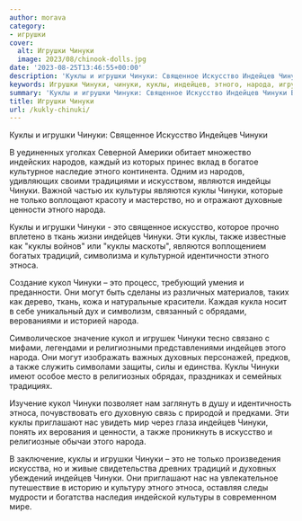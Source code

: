 ```yaml
---
author: morava
category:
- игрушки
cover:
  alt: Игрушки Чинуки
  image: 2023/08/chinook-dolls.jpg
date: '2023-08-25T13:46:55+00:00'
description: 'Куклы и игрушки Чинуки: Священное Искусство Индейцев Чинуки В уединенных уголках Северной Америки обитает множество индейских народов, каждый из которых...'
keywords: Игрушки Чинуки, чинуки, куклы, индейцев, этного, народа, игрушки, искусство, являются, это, также, этноса, кукол, священное, народов, культуры
summary: 'Куклы и игрушки Чинуки: Священное Искусство Индейцев Чинуки В уединенных уголках Северной Америки обитает множество индейских народов, каждый из которых...'
title: Игрушки Чинуки
url: /kukly-chinuki/
---
```


Куклы и игрушки Чинуки: Священное Искусство Индейцев Чинуки

В уединенных уголках Северной Америки обитает множество индейских народов, каждый из которых принес вклад в богатое культурное наследие этного континента. Одним из народов, удивляющих своими традициями и искусством, являются индейцы Чинуки. Важной частью их культуры являются куклы Чинуки, которые не только воплощают красоту и мастерство, но и отражают духовные ценности этного народа.

Куклы и игрушки Чинуки \- это священное искусство, которое прочно вплетено в ткань жизни индейцев Чинуки. Эти куклы, также известные как "куклы войнов" или "куклы маскоты", являются воплощением богатых традиций, символизма и культурной идентичности этного этноса.

Создание кукол Чинуки – это процесс, требующий умения и преданности. Они могут быть сделаны из различных материалов, таких как дерево, ткань, кожа и натуральные красители. Каждая кукла носит в себе уникальный дух и символизм, связанный с обрядами, верованиями и историей народа.

Символическое значение кукол и игрушек Чинуки тесно связано с мифами, легендами и религиозными представлениями индейцев этого народа. Они могут изображать важных духовных персонажей, предков, а также служить символами защиты, силы и единства. Куклы Чинуки имеют особое место в религиозных обрядах, праздниках и семейных традициях.

Изучение кукол Чинуки позволяет нам заглянуть в душу и идентичность этноса, почувствовать его духовную связь с природой и предками. Эти куклы приглашают нас увидеть мир через глаза индейцев Чинуки, понять их верования и ценности, а также проникнуть в искусство и религиозные обычаи этого народа.

В заключение, куклы и игрушки Чинуки – это не только произведения искусства, но и живые свидетельства древних традиций и духовных убеждений индейцев Чинуки. Они приглашают нас на увлекательное путешествие в историю и культуру этного этноса, оставляя следы мудрости и богатства наследия индейской культуры в современном мире.